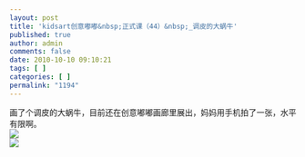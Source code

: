 ```yaml
---
layout: post
title: 'kidsart创意嘟嘟&nbsp;正式课（44）&nbsp;_调皮的大蜗牛'
published: true
author: admin
comments: false
date: 2010-10-10 09:10:21
tags: [ ]
categories: [ ]
permalink: "1194"
---
```

画了个调皮的大蜗牛，目前还在创意嘟嘟画廊里展出，妈妈用手机拍了一张，水平有限啊。  
![][1]  
![][2]

 [1]: http://xujianian.com/jx/blog/UploadFiles/2010-11/117234812.jpg
 [2]: http://xujianian.com/jx/blog/UploadFiles/2010-11/117926662.jpg